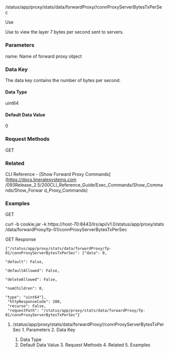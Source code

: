 ##
/status/app/proxy/stats/data/forwardProxy/<name>/connProxyServerBytesTxPerSec

Use

Use to view the layer 7 bytes per second sent to servers.

### Parameters

name: Name of forward proxy object

### Data Key

The data key contains the number of bytes per second.

#### Data Type

uint64

#### Default Data Value

0

### Request Methods

GET

### Related

CLI Reference - [Show Forward Proxy Commands](https://docs.lineratesystems.com
/093Release_2.5/200CLI_Reference_Guide/Exec_Commands/Show_Commands/Show_Forwar
d_Proxy_Commands)

### Examples

GET

curl -b cookie.jar -k https://host-70:8443/lrs/api/v1.0/status/app/proxy/stats
/data/forwardProxy/fp-01/connProxyServerBytesTxPerSec

GET Response

    
    {"/status/app/proxy/stats/data/forwardProxy/fp-01/connProxyServerBytesTxPerSec": {"data": 0,
                                                                                       "default": False,
                                                                                       "defaultAllowed": False,
                                                                                       "deleteAllowed": False,
                                                                                       "numChildren": 0,
                                                                                       "type": "uint64"},
     "httpResponseCode": 200,
     "recurse": False,
     "requestPath": "/status/app/proxy/stats/data/forwardProxy/fp-01/connProxyServerBytesTxPerSec"}
    

  1. /status/app/proxy/stats/data/forwardProxy/<name>/connProxyServerBytesTxPerSec
    1. Parameters
    2. Data Key
      1. Data Type
      2. Default Data Value
    3. Request Methods
    4. Related
    5. Examples

